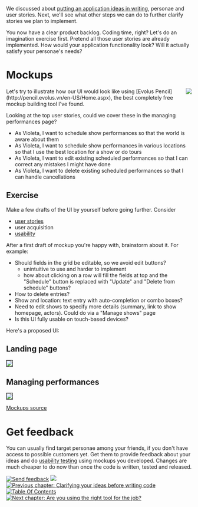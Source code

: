 We discussed about [putting an application ideas in writing](SoYouHaveAnIdea.md), personae and user stories. Next, we'll see what other steps we can do to further clarify stories we plan to implement.



You now have a clear product backlog. Coding time, right? Let's do an imagination exercise first. Pretend all those user stories are already implemented. How would your application functionality look? Will it actually satisfy your personae's needs?

# Mockups #
<img src='http://gwt-gae-book.googlecode.com/svn/wiki/images/grasping_the_sun.jpg' align='right' border='0' />
Let's try to illustrate how our UI would look like using [Evolus Pencil](http://pencil.evolus.vn/en-US/Home.aspx), the best completely free mockup building tool I've found.

Looking at the top user stories, could we cover these in the managing performances page?
  * As Violeta, I want to schedule show performances so that the world is aware about them
  * As Violeta, I want to schedule show performances in various locations so that I use the best location for a show or do tours
  * As Violeta, I want to edit existing scheduled performances so that I can correct any mistakes I might have done
  * As Violeta, I want to delete existing scheduled performances so that I can handle cancellations


## Exercise ##
Make a few drafts of the UI by yourself before going further. Consider
  * [user stories](SoYouHaveAnIdea.md)
  * user acquisition
  * [usability](http://en.wikipedia.org/wiki/Usability)

After a first draft of mockup you're happy with, brainstorm about it. For example:
  * Should fields in the grid be editable, so we avoid edit buttons?
    * unintuitive to use and harder to implement
    * how about clicking on a row will fill the fields at top and the "Schedule" button is replaced with "Update" and "Delete from schedule" buttons?
  * How to delete entries?
  * Show and location: text entry with auto-completion or combo boxes?
  * Need to edit shows to specify more details (summary, link to show homepage, actors). Could do via a "Manage shows" page
  * Is this UI fully usable on touch-based devices?


Here's a proposed UI:


## Landing page ##


<img src='http://gwt-gae-book.googlecode.com/svn/wiki/assets/landing.png' border='1' />


## Managing performances ##

<img src='http://gwt-gae-book.googlecode.com/svn/wiki/assets/performances.png' border='1' />

[Mockups source](http://gwt-gae-book.googlecode.com/svn/wiki/assets/CultureShowsMocks.ep)


# Get feedback #
You can usually find target personae among your friends, if you don't have access to possible customers yet. Get them to provide feedback about your ideas and do [usability testing](http://en.wikipedia.org/wiki/Usability_testing) using mockups you developed. Changes are much cheaper to do now than once the code is written, tested and released.

<a href='Hidden comment: NAV_START'></a>
<a href='http://code.google.com/p/gwt-gae-book/issues/entry'><img src='http://gwt-gae-book.googlecode.com/svn/wiki/assets/envelope.png' border='0' title='Send feedback' /></a>
<img src='http://gwt-gae-book.googlecode.com/svn/wiki/assets/spacer.png' border='0' />
<a href='http://code.google.com/p/gwt-gae-book/wiki/SoYouHaveAnIdea'><img src='http://gwt-gae-book.googlecode.com/svn/wiki/assets/prev.png' border='0' title='Previous chapter: Clarifying your ideas before writing code' /></a>
<a href='http://code.google.com/p/gwt-gae-book/wiki/TableOfContents'><img src='http://gwt-gae-book.googlecode.com/svn/wiki/assets/contents.png' border='0' title='Table Of Contents' /></a>
<a href='http://code.google.com/p/gwt-gae-book/wiki/TheRightToolForTheJob'><img src='http://gwt-gae-book.googlecode.com/svn/wiki/assets/next.png' border='0' title='Next chapter: Are you using the right tool for the job?' /></a>
<a href='Hidden comment: NAV_END'></a>